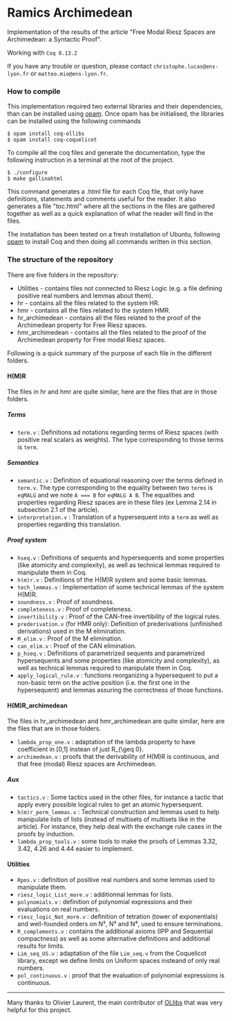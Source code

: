 Ramics Archimedean
===========

Implementation of the results of the article "Free Modal Riesz Spaces are Archimedean: a Syntactic Proof".

Working with `Coq 8.13.2`

If you have any trouble or question, please contact `christophe.lucas@ens-lyon.fr` or `matteo.mio@ens-lyon.fr`.

### How to compile
This implementation required two external libraries and their dependencies, than can be installed using [opam](https://coq.inria.fr/opam-using.html). Once opam has be initialised, the libraries can be installed using the following commands

	$ opam install coq-ollibs
	$ opam install coq-coquelicot

To compile all the coq files and generate the documentation, type the following instruction in a terminal at the root of the project.

	$ ./configure
	$ make gallinahtml

This command generates a .html file for each Coq file, that only have definitions, statements and comments useful for the reader. It also generates a file "toc.html" where all the sections in the files are gathered together as well as a quick explanation of what the reader will find in the files.

The installation has been tested on a fresh installation of Ubuntu, following [opam](https://coq.inria.fr/opam-using.html) to install Coq and then doing all commands written in this section.


### The structure of the repository
There are five folders in the repository:

* Utilities - contains files not connected to Riesz Logic (e.g. a file defining positive real numbers and lemmas about them).
* hr - contains all the files related to the system HR.
* hmr - contains all the files related to the system HMR.
* hr_archimedean - contains all the files related to the proof of the Archimedean property for Free Riesz spaces.
* hmr_archimedean - contains all the files related to the proof of the Archimedean property for Free  modal Riesz spaces.

Following is a quick summary of the purpose of each file in the different folders.

#### H(M)R
The files in hr and hmr are quite similar, here are the files that are in those folders.

##### Terms
* `term.v` : Definitions  ad notations regarding terms of Riesz spaces (with positive real scalars as weights). The type corresponding to those terms is `term`.

##### Semantics
* `semantic.v` : Definition of equational reasoning over the terms defined in `term.v`. The type corresponding to the equality between two `terms` is `eqMALG` and we note `A === B` for `eqMALG A B`. The equalities and properties regarding Riesz spaces are in these files (ex Lemma 2.14 in subsection 2.1 of the article).
* `interpretation.v` : Translation of a hypersequent into a `term` as well as properties regarding this translation.

##### Proof system
* `hseq.v` : Definitions of sequents and hypersequents and some properties (like atomicity and complexity), as well as technical lemmas required to manipulate them in Coq.
* `h(m)r.v` : Definitions of the H(M)R system and some basic lemmas.
* `tech_lemmas.v` : Implementation of some technical lemmas of the system H(M)R.
* `soundness.v` : Proof of soundness.
* `completeness.v` : Proof of completeness.
* `invertibility.v` : Proof of the CAN-free invertibility of the logical rules.
* `prederivation.v` (for HMR only): Definition of prederivations (unfinished derivations) used in the M elimination.
* `M_elim.v` : Proof of the M elimination.
* `can_elim.v` : Proof of the CAN elimination.
* `p_hseq.v` : Definitions of parametrized sequents and parametrized hypersequents and some properties (like atomicity and complexity), as well as technical lemmas required to manipulate them in Coq.
* `apply_logical_rule.v` : functions reorganizing a hypersequent to put a non-basic term on the active position (i.e. the first one in the hypersequent) and lemmas assuring the correctness of those functions.

#### H(M)R\_archimedean
The files in hr\_archimedean and hmr\_archimedean are quite similar, here are the files that are in those folders.
* `lambda_prop_one.v` : adaptation of the lambda property to have coefficient in [0,1] instean of just R_{\geq 0}.
* `archimedean.v` : proofs that the derivability of H(M)R is continuous, and that free (modal) Riesz spaces are Archimedean.

##### Aux
* `tactics.v` : Some tactics used in the other files, for instance a tactic that apply every possible logical rules to get an atomic hypersequent.
* `h(m)r_perm_lemmas.v` : Technical construction and lemmas used to help manipulate lists of lists (instead of multisets of multisets like in the article). For instance, they help deal with the exchange rule cases in the proofs by induction.
* `lambda_prop_tools.v` : some tools to make the proofs of Lemmas 3.32, 3.42, 4.26 and 4.44 easier to implement.

#### Utilities
* `Rpos.v` : definition of positive real numbers and some lemmas used to manipulate them.
* `riesz_logic_List_more.v` : additionnal lemmas for lists.
* `polynomials.v` : definition of polynomial expressions and their evaluations on real numbers.
* `riesz_logic_Nat_more.v` : definition of tetration (tower of exponentials) and well-founded orders on N², N³ and N⁴, used to ensure terminations.
* `R_complements.v` : contains the additional axioms (IPP and Sequential compactness) as well as some alternative definitions and additional results for limits.
* `Lim_seq_US.v` : adaptation of the file `Lim_seq.v` from the Coquelicot library, except we define limits on Uniform spaces insteand of only real numbers.
* `pol_continuous.v` : proof that the evaluation of polynomial expressions is continuous.

---

Many thanks to Olivier Laurent, the main contributor of [OLlibs](https://github.com/olaure01/ollibs) that was very helpful for this project.
